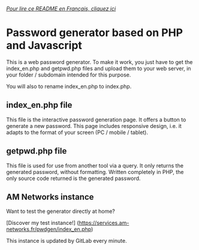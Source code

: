 [*Pour lire ce README en Français, cliquez ici*](https://gitlab.am-networks.fr/am/PasswordGenerator-PHP/-/blob/master/README.md)

# Password generator based on PHP and Javascript

This is a web password generator.
To make it work, you just have to get the index_en.php and getpwd.php files and upload them to your web server, in your folder / subdomain intended for this purpose.

You will also to rename index_en.php to index.php.

## index_en.php file

This file is the interactive password generation page.
It offers a button to generate a new password.
This page includes responsive design, i.e. it adapts to the format of your screen (PC / mobile / tablet).

## getpwd.php file

This file is used for use from another tool via a query. It only returns the generated password, without formatting.
Written completely in PHP, the only source code returned is the generated password.

## AM Networks instance

Want to test the generator directly at home?

[Discover my test instance!] (https://services.am-networks.fr/pwdgen/index_en.php)

This instance is updated by GitLab every minute.

